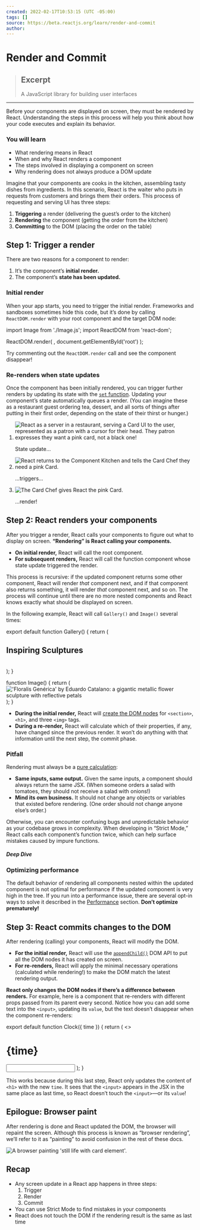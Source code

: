 ```yaml
---
created: 2022-02-17T10:53:15 (UTC -05:00)
tags: []
source: https://beta.reactjs.org/learn/render-and-commit
author:
---
```


# Render and Commit

> ## Excerpt
>
> A JavaScript library for building user interfaces

---

Before your components are displayed on screen, they must be rendered by React. Understanding the steps in this process will help you think about how your code executes and explain its behavior.

### You will learn

- What rendering means in React
- When and why React renders a component
- The steps involved in displaying a component on screen
- Why rendering does not always produce a DOM update

Imagine that your components are cooks in the kitchen, assembling tasty dishes from ingredients. In this scenario, React is the waiter who puts in requests from customers and brings them their orders. This process of requesting and serving UI has three steps:

1.  **Triggering** a render (delivering the guest’s order to the kitchen)
2.  **Rendering** the component (getting the order from the kitchen)
3.  **Committing** to the DOM (placing the order on the table)

## Step 1: Trigger a render

There are two reasons for a component to render:

1.  It’s the component’s **initial render.**
2.  The component’s **state has been updated.**

### Initial render

When your app starts, you need to trigger the initial render. Frameworks and sandboxes sometimes hide this code, but it’s done by calling `ReactDOM.render` with your root component and the target DOM node:

import Image from './Image.js';
import ReactDOM from 'react-dom';

ReactDOM.render(
<Image />,
document.getElementById('root')
);

Try commenting out the `ReactDOM.render` call and see the component disappear!

### Re-renders when state updates

Once the component has been initially rendered, you can trigger further renders by updating its state with the [`set` function](https://beta.reactjs.org/apis/usestate#setstate). Updating your component’s state automatically queues a render. (You can imagine these as a restaurant guest ordering tea, dessert, and all sorts of things after putting in their first order, depending on the state of their thirst or hunger.)

1.  ![React as a server in a restaurant, serving a Card UI to the user, represented as a patron with a cursor for their head. They patron expresses they want a pink card, not a black one!](https://beta.reactjs.org/images/docs/illustrations/i_rerender1.png)

    State update...

2.  ![React returns to the Component Kitchen and tells the Card Chef they need a pink Card.](https://beta.reactjs.org/images/docs/illustrations/i_rerender2.png)

    ...triggers...

3.  ![The Card Chef gives React the pink Card.](https://beta.reactjs.org/images/docs/illustrations/i_rerender3.png)

    ...render!

## Step 2: React renders your components

After you trigger a render, React calls your components to figure out what to display on screen. **“Rendering” is React calling your components.**

- **On initial render,** React will call the root component.
- **For subsequent renders,** React will call the function component whose state update triggered the render.

This process is recursive: if the updated component returns some other component, React will render _that_ component next, and if that component also returns something, it will render _that_ component next, and so on. The process will continue until there are no more nested components and React knows exactly what should be displayed on screen.

In the following example, React will call `Gallery()` and `Image()` several times:

export default function Gallery() {
return (
<section>
<h1>Inspiring Sculptures</h1>
<Image />
<Image />
<Image />
</section>
);
}

function Image() {
return (
<img
      src="https://i.imgur.com/ZF6s192.jpg"
      alt="'Floralis Genérica' by Eduardo Catalano: a gigantic metallic flower sculpture with reflective petals"
    />
);
}

- **During the initial render,** React will [create the DOM nodes](https://developer.mozilla.org/docs/Web/API/Document/createElement) for `<section>`, `<h1>`, and three `<img>` tags.
- **During a re-render,** React will calculate which of their properties, if any, have changed since the previous render. It won’t do anything with that information until the next step, the commit phase.

### Pitfall

Rendering must always be a [pure calculation](https://beta.reactjs.org/learn/keeping-components-pure):

- **Same inputs, same output.** Given the same inputs, a component should always return the same JSX. (When someone orders a salad with tomatoes, they should not receive a salad with onions!)
- **Mind its own business.** It should not change any objects or variables that existed before rendering. (One order should not change anyone else’s order.)

Otherwise, you can encounter confusing bugs and unpredictable behavior as your codebase grows in complexity. When developing in “Strict Mode,” React calls each component’s function twice, which can help surface mistakes caused by impure functions.

##### Deep Dive

### Optimizing performance

The default behavior of rendering all components nested within the updated component is not optimal for performance if the updated component is very high in the tree. If you run into a performance issue, there are several opt-in ways to solve it described in the [Performance](https://beta.reactjs.org/learn/performance) section. **Don’t optimize prematurely!**

## Step 3: React commits changes to the DOM

After rendering (calling) your components, React will modify the DOM.

- **For the initial render,** React will use the [`appendChild()`](https://developer.mozilla.org/docs/Web/API/Node/appendChild) DOM API to put all the DOM nodes it has created on screen.
- **For re-renders,** React will apply the minimal necessary operations (calculated while rendering!) to make the DOM match the latest rendering output.

**React only changes the DOM nodes if there’s a difference between renders.** For example, here is a component that re-renders with different props passed from its parent every second. Notice how you can add some text into the `<input>`, updating its `value`, but the text doesn’t disappear when the component re-renders:

export default function Clock({ time }) {
return (
<>
<h1>{time}</h1>
<input />
</>
);
}

This works because during this last step, React only updates the content of `<h1>` with the new `time`. It sees that the `<input>` appears in the JSX in the same place as last time, so React doesn’t touch the `<input>`—or its `value`!

## Epilogue: Browser paint

After rendering is done and React updated the DOM, the browser will repaint the screen. Although this process is known as “browser rendering”, we’ll refer to it as “painting” to avoid confusion in the rest of these docs.

![A browser painting 'still life with card element'.](https://beta.reactjs.org/images/docs/illustrations/i_browser-paint.png)

## Recap

- Any screen update in a React app happens in three steps:
  1.  Trigger
  2.  Render
  3.  Commit
- You can use Strict Mode to find mistakes in your components
- React does not touch the DOM if the rendering result is the same as last time
